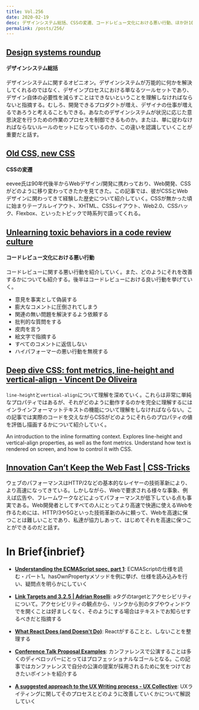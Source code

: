 ```yaml
---
title: Vol.256
date: 2020-02-19
desc: デザインシステム総括、CSSの変遷、コードレビュー文化における悪い行動、ほか計10リンク'
permalink: /posts/256/
---
```


## [Design systems roundup](https://adactio.com/journal/16400)
#### デザインシステム総括
デザインシステムに関するオピニオン。デザインシステムが万能的に何かを解決してくれるのではなく、デザインプロセスにおける単なるツールセットであり、デザイン自体の必要性を減らすことはできないということを理解しなければならないと指摘する。むしろ、開発できるプロダクトが増え、デザイナの仕事が増えるであろうと考えることもできる。あなたのデザインシステムが状況に応じた意思決定を行うための作業のプロセスを制御できるものか。または、単に従わなければならないルールのセットになっているのか、この違いを認識していくことが重要だと話す。

## [Old CSS, new CSS](https://eev.ee/blog/2020/02/01/old-css-new-css/)
#### CSSの変遷
eevee氏は90年代後半からWebデザイン/開発に携わっており、Web開発、CSSがどのように移り変わってきたかを見てきた。この記事では、彼がCSSとWebデザインに関わってきて経験した歴史について紹介していく。CSSが無かった頃に始まりテーブルレイアウト、XHTML、CSSレイアウト、Web2.0、CSSハック、Flexbox、といったトピックで時系列で語ってくれる。

## [Unlearning toxic behaviors in a code review culture](https://medium.com/@sandya.sankarram/unlearning-toxic-behaviors-in-a-code-review-culture-b7c295452a3c)
#### コードレビュー文化における悪い行動
コードレビューに関する悪い行動を紹介していく。また、どのようにそれを改善するかについても紹介する。後半はコードレビューにおける良い行動を挙げていく。

- 意見を事実として偽装する
- 膨大なコメントに圧倒されてしまう
- 関連の無い問題を解決するよう依頼する
- 批判的な質問をする
- 皮肉を言う
- 絵文字で指摘する
- すべてのコメントに返信しない
- ハイパフォーマーの悪い行動を無視する

## [Deep dive CSS: font metrics, line-height and vertical-align - Vincent De Oliveira](https://iamvdo.me/en/blog/css-font-metrics-line-height-and-vertical-align)
`line-height`と`vertical-align`について理解を深めていく。これらは非常に単純なプロパティではあるが、それがどのように動作するのかを完全に理解するにはインラインフォーマットテキストの機能について理解をしなければならない。この記事では実際のコードを交えながらCSSがどのようにそれらのプロパティの値を評価し描画するかについて紹介していく。

An introduction to the inline formatting context. Explores line-height and vertical-align properties, as well as the font metrics. Understand how text is rendered on screen, and how to control it with CSS.

## [Innovation Can’t Keep the Web Fast | CSS-Tricks](https://css-tricks.com/innovation-cant-keep-the-web-fast/)
ウェブのパフォーマンスはHTTP/2などの基本的なレイヤーの技術革新により、より高速になってきている。しかしながら、Webで要求される様々な事象、例えば広告や、フレームワークなどによってパフォーマンスが低下している点も事実である。Web開発者としてすべての人にとってより高速で快適に使えるWebを作るためには、HTTP/3や5Gといった技術革新のみに頼って、Webを高速に保つことは難しいことであり、私達が協力しあって、はじめてそれを高速に保つことができるのだと話す。

# In Brief{inbrief}

- **[Understanding the ECMAScript spec, part 1](https://v8.dev/blog/understanding-ecmascript-part-1)**: ECMAScriptの仕様を読む・パート1。hasOwnPropertyメソッドを例に挙げ、仕様を読み込みを行い、疑問点を明らかにしていく

- **[Link Targets and 3.2.5 | Adrian Roselli](https://adrianroselli.com/2020/02/link-targets-and-3-2-5.html)**: aタグのtargetとアクセシビリティについて。アクセシビリティの観点から、リンクから別のタブやウィンドウでを開くことは好ましくなく、そのようにする場合はテキストでお知らせするべきだと指摘する

- **[What React Does (and Doesn't Do)](https://daveceddia.com/what-react-does/)**: Reactがすることと、しないことを整理する

- **[Conference Talk Proposal Examples](https://thoughtbot.com/blog/conference-talk-proposal-examples)**: カンファレンスで公演することは多くのディベロッパーにとってはプロフェッショナルなゴールとなる。この記事ではカンファレンスで自分の公演の提案が採用されるために気をつけておきたいポイントを紹介する

- **[A suggested approach to the UX Writing process - UX Collective](https://uxdesign.cc/a-suggested-approach-to-ux-writing-process-2ce031044593)**: UXライティングに関してそのプロセスとどのように改善していくかについて解説していく
